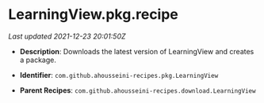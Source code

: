 # LearningView.pkg.recipe

_Last updated 2021-12-23 20:01:50Z_

- **Description**: Downloads the latest version of LearningView and creates a package.

- **Identifier**: `com.github.ahousseini-recipes.pkg.LearningView`

- **Parent Recipes**: `com.github.ahousseini-recipes.download.LearningView`
